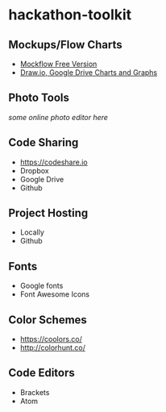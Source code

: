 # hackathon-toolkit

## Mockups/Flow Charts

* [Mockflow Free Version](https://mockflow.com)
* [Draw.io, Google Drive Charts and Graphs](https://www.draw.io)

## Photo Tools

*some online photo editor here*

## Code Sharing

* https://codeshare.io
* Dropbox
* Google Drive
* Github

## Project Hosting

* Locally
* Github

## Fonts

* Google fonts
* Font Awesome Icons

## Color Schemes

* https://coolors.co/
* http://colorhunt.co/

## Code Editors

* Brackets
* Atom
